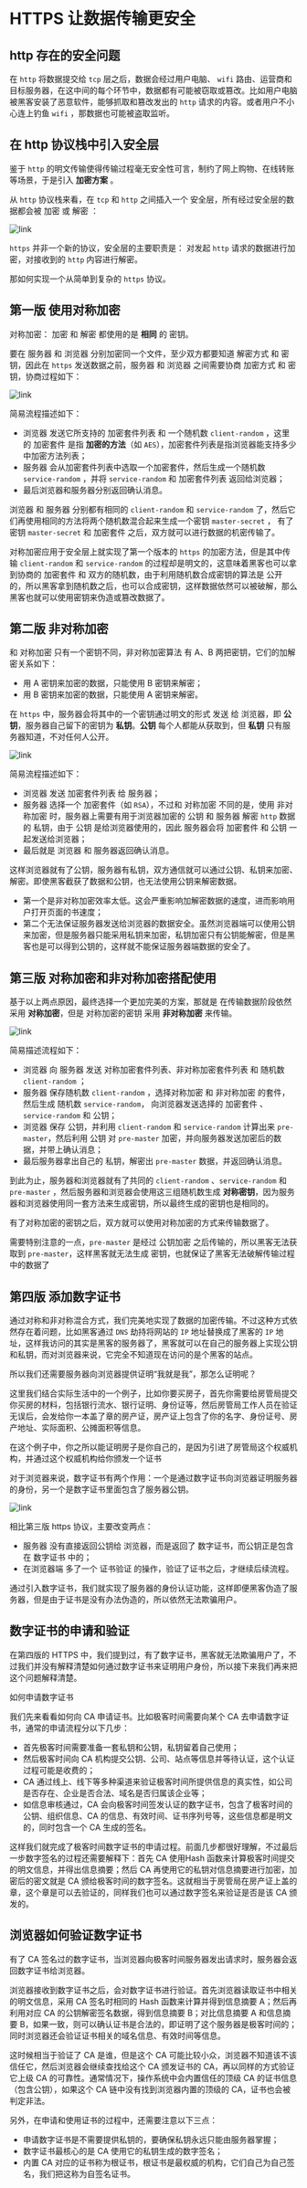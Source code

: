 # HTTPS 让数据传输更安全

## http 存在的安全问题

在 `http` 将数据提交给 `tcp` 层之后，数据会经过用户电脑、 `wifi` 路由、运营商和目标服务器，在这中间的每个环节中，数据都有可能被窃取或篡改。比如用户电脑被黑客安装了恶意软件，能够抓取和篡改发出的 `http` 请求的内容。或者用户不小心连上钓鱼 `wifi` ，那数据也可能被盗取监听。


## 在 http 协议栈中引入安全层

鉴于 `http` 的明文传输使得传输过程毫无安全性可言，制约了网上购物、在线转账等场景，于是引入 **加密方案** 。

从 `http` 协议栈来看，在 `tcp` 和 `http` 之间插入一个 安全层，所有经过安全层的数据都会被 加密 或 解密 ：

![link](./images/httpvshttps.png)

`https` 并非一个新的协议，安全层的主要职责是： 对发起 `http` 请求的数据进行加密，对接收到的 `http` 内容进行解密。

那如何实现一个从简单到复杂的 `https` 协议。


## 第一版 使用对称加密

对称加密： 加密 和 解密 都使用的是 **相同** 的 密钥。

要在 服务器 和 浏览器 分别加密同一个文件，至少双方都要知道 解密方式 和 密钥，因此在 `https` 发送数据之前，服务器 和 浏览器 之间需要协商 加密方式 和 密钥，协商过程如下：

![link](./images/symmetrical.png)

简易流程描述如下：
- 浏览器 发送它所支持的 加密套件列表 和 一个随机数 `client-random` ，这里的 加密套件 是指 **加密的方法**（如 `AES`），加密套件列表是指浏览器能支持多少中加密方法列表；
- 服务器 会从加密套件列表中选取一个加密套件，然后生成一个随机数 `service-random` ，并将 `service-random` 和 加密套件列表 返回给浏览器；
- 最后浏览器和服务器分别返回确认消息。

浏览器 和 服务器 分别都有相同的 `client-random` 和 `service-random` 了，然后它们再使用相同的方法将两个随机数混合起来生成一个密钥 `master-secret` ， 有了 密钥 `master-secret` 和 加密套件 之后，双方就可以进行数据的机密传输了。

对称加密应用于安全层上就实现了第一个版本的 `https` 的加密方法，但是其中传输 `client-random` 和 `service-random` 的过程却是明文的，这意味着黑客也可以拿到协商的 加密套件 和 双方的随机数，由于利用随机数合成密钥的算法是 公开 的，所以黑客拿到随机数之后，也可以合成密钥，这样数据依然可以被破解，那么黑客也就可以使用密钥来伪造或篡改数据了。


## 第二版 非对称加密

和 对称加密 只有一个密钥不同，非对称加密算法 有 A、B 两把密钥，它们的加解密关系如下：
- 用 A 密钥来加密的数据，只能使用 B 密钥来解密；
- 用 B 密钥来加密的数据，只能使用 A 密钥来解密。

在 `https` 中，服务器会将其中的一个密钥通过明文的形式 发送 给 浏览器，即 **公钥**，服务器自己留下的密钥为 **私钥**。**公钥** 每个人都能从获取到，但 **私钥** 只有服务器知道，不对任何人公开。

![link](./images/asymmetric.png)

简易流程描述如下：
- 浏览器 发送 加密套件列表 给 服务器；
- 服务器 选择一个 加密套件（如 `RSA`），不过和 对称加密 不同的是，使用 非对称加密 时，服务器上需要有用于浏览器加密的 公钥 和 服务器 解密 `http` 数据的 私钥，由于 公钥 是给浏览器使用的，因此 服务器会将 加密套件 和 公钥 一起发送给浏览器；
- 最后就是 浏览器 和 服务器返回确认消息。

这样浏览器就有了公钥，服务器有私钥，双方通信就可以通过公钥、私钥来加密、解密。即使黑客截获了数据和公钥，也无法使用公钥来解密数据。
- 第一个是非对称加密效率太低。这会严重影响加解密数据的速度，进而影响用户打开页面的书速度；
- 第二个无法保证服务器发送给浏览器的数据安全。虽然浏览器端可以使用公钥来加密，但是服务器只能采用私钥来加密，私钥加密只有公钥能解密，但是黑客也是可以得到公钥的，这样就不能保证服务器端数据的安全了。


## 第三版 对称加密和非对称加密搭配使用

基于以上两点原因，最终选择一个更加完美的方案，那就是 在传输数据阶段依然采用 **对称加密**，但是 对称加密的密钥 采用 **非对称加密** 来传输。

![link](./images/mix.png)

简易描述流程如下：
- 浏览器 向 服务器 发送 对称加密套件列表、非对称加密套件列表 和 随机数 `client-random` ；
- 服务器 保存随机数 `client-random` ，选择对称加密 和 非对称加密 的套件，然后生成 随机数 `service-random`， 向浏览器发送选择的 加密套件 、 `service-random` 和 公钥；
- 浏览器 保存 公钥，并利用 `client-random` 和 `service-random` 计算出来 `pre-master`，然后利用 公钥 对 `pre-master` 加密，并向服务器发送加密后的数据，并带上确认消息；
- 最后服务器拿出自己的 私钥，解密出 `pre-master` 数据，并返回确认消息。

到此为止，服务器和浏览器就有了共同的 `client-random` 、`service-random` 和 `pre-master` ，然后服务器和浏览器会使用这三组随机数生成 **对称密钥**，因为服务器和浏览器使用同一套方法来生成密钥，所以最终生成的密钥也是相同的。

有了对称加密的密钥之后，双方就可以使用对称加密的方式来传输数据了。

需要特别注意的一点，`pre-master` 是经过 公钥加密 之后传输的，所以黑客无法获取到 `pre-master`，这样黑客就无法生成 密钥，也就保证了黑客无法破解传输过程中的数据了

## 第四版 添加数字证书

通过对称和非对称混合方式，我们完美地实现了数据的加密传输。不过这种方式依然存在着问题，比如黑客通过 `DNS` 劫持将网站的 `IP` 地址替换成了黑客的 `IP` 地址，这样我访问的其实是黑客的服务器了，黑客就可以在自己的服务器上实现公钥和私钥，而对浏览器来说，它完全不知道现在访问的是个黑客的站点。

所以我们还需要服务器向浏览器提供证明“我就是我”，那怎么证明呢？

这里我们结合实际生活中的一个例子，比如你要买房子，首先你需要给房管局提交你买房的材料，包括银行流水、银行证明、身份证等，然后房管局工作人员在验证无误后，会发给你一本盖了章的房产证，房产证上包含了你的名字、身份证号、房产地址、实际面积、公摊面积等信息。

在这个例子中，你之所以能证明房子是你自己的，是因为引进了房管局这个权威机构，并通过这个权威机构给你颁发一个证书

对于浏览器来说，数字证书有两个作用：一个是通过数字证书向浏览器证明服务器的身份，另一个是数字证书里面包含了服务器公钥。

![link](./images/ca.png)

相比第三版 https 协议，主要改变两点：
- 服务器 没有直接返回公钥给 浏览器，而是返回了 数字证书，而公钥正是包含在 数字证书 中的；
- 在浏览器端 多了一个 证书验证 的操作，验证了证书之后，才继续后续流程。

通过引入数字证书，我们就实现了服务器的身份认证功能，这样即便黑客伪造了服务器，但是由于证书是没有办法伪造的，所以依然无法欺骗用户。

## 数字证书的申请和验证

在第四版的 HTTPS 中，我们提到过，有了数字证书，黑客就无法欺骗用户了，不过我们并没有解释清楚如何通过数字证书来证明用户身份，所以接下来我们再来把这个问题解释清楚。

如何申请数字证书

我们先来看看如何向 CA 申请证书。比如极客时间需要向某个 CA 去申请数字证书，通常的申请流程分以下几步：

- 首先极客时间需要准备一套私钥和公钥，私钥留着自己使用；
- 然后极客时间向 CA 机构提交公钥、公司、站点等信息并等待认证，这个认证过程可能是收费的；
- CA 通过线上、线下等多种渠道来验证极客时间所提供信息的真实性，如公司是否存在、企业是否合法、域名是否归属该企业等；
- 如信息审核通过，CA 会向极客时间签发认证的数字证书，包含了极客时间的公钥、组织信息、CA 的信息、有效时间、证书序列号等，这些信息都是明文的，同时包含一个 CA 生成的签名。

这样我们就完成了极客时间数字证书的申请过程。前面几步都很好理解，不过最后一步数字签名的过程还需要解释下：首先 CA 使用Hash 函数来计算极客时间提交的明文信息，并得出信息摘要；然后 CA 再使用它的私钥对信息摘要进行加密，加密后的密文就是 CA 颁给极客时间的数字签名。这就相当于房管局在房产证上盖的章，这个章是可以去验证的，同样我们也可以通过数字签名来验证是否是该 CA 颁发的。


## 浏览器如何验证数字证书

有了 CA 签名过的数字证书，当浏览器向极客时间服务器发出请求时，服务器会返回数字证书给浏览器。

浏览器接收到数字证书之后，会对数字证书进行验证。首先浏览器读取证书中相关的明文信息，采用 CA 签名时相同的 Hash 函数来计算并得到信息摘要 A；然后再利用对应 CA 的公钥解密签名数据，得到信息摘要 B；对比信息摘要 A 和信息摘要 B，如果一致，则可以确认证书是合法的，即证明了这个服务器是极客时间的；同时浏览器还会验证证书相关的域名信息、有效时间等信息。

这时候相当于验证了 CA 是谁，但是这个 CA 可能比较小众，浏览器不知道该不该信任它，然后浏览器会继续查找给这个 CA 颁发证书的 CA，再以同样的方式验证它上级 CA 的可靠性。通常情况下，操作系统中会内置信任的顶级 CA 的证书信息（包含公钥），如果这个 CA 链中没有找到浏览器内置的顶级的 CA，证书也会被判定非法。

另外，在申请和使用证书的过程中，还需要注意以下三点：

- 申请数字证书是不需要提供私钥的，要确保私钥永远只能由服务器掌握；
- 数字证书最核心的是 CA 使用它的私钥生成的数字签名；
- 内置 CA 对应的证书称为根证书，根证书是最权威的机构，它们自己为自己签名，我们把这称为自签名证书。
